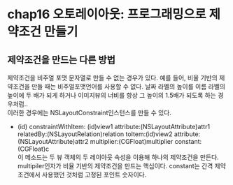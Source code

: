 # chap16 오토레이아웃: 프로그래밍으로 제약조건 만들기


## 제약조건을 만드는 다른 방법 
제약조건을 비주얼 포맷 문자열로 만들 수 없는 경우가 있다. 예를 들어, 비율 기반의 제약조건을 만들 때는 비주얼포맷언어를 사용할 수 없다. 날짜 라벨의 높이를 이름 라벨의 높이에 두 배가 되게 하거나 이미지뷰의 너비를 항상 그 높이의 1.5배가 되도록 하는 경우처럼..   
이러한 경우에는 NSLayoutConstraint인스턴스를 만들 수 있다. 
+ (id) constraintWithItem: (id)view1
                attribute:(NSLayoutAttribute)attr1
                relatedBy:(NSLayoutRelation)relation
                   toItem:(id)view2
                attribute:(NSLayoutAttribute)attr2
                multiplier:(CGFloat)multiplier
                constant:(CGFloat)c   
이 메소드는 두 뷰 객체의 두 레이아웃 속성을 이용해 하나의 제약조건을 만든다. multipiler인자가 비율 기반의 제약조건을 만드는 핵심이다. constant는 간격 제약조건에서 사용했던 것처럼 고정된 포인트 숫자이다. 
